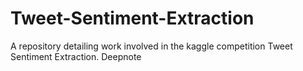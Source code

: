 # Tweet-Sentiment-Extraction
A repository detailing work involved in the kaggle competition Tweet Sentiment Extraction. Deepnote
